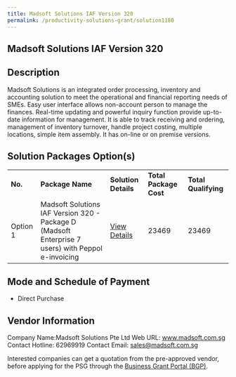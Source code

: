 ```yaml
---
title: Madsoft Solutions IAF Version 320
permalink: /productivity-solutions-grant/solution1180
---
```


## Madsoft Solutions IAF Version 320

## Description

Madsoft Solutions is an integrated order processing, inventory and accounting solution to meet the operational and financial reporting needs of SMEs. Easy user interface allows non-account person to manage the finances. Real-time updating and powerful inquiry function provide up-to-date information for management. It is able to track receiving and ordering, management of inventory turnover, handle project costing, multiple locations, simple item assembly.  It has on-line or on premise versions.

## Solution Packages Option(s)

<table>
<tr>
<td><b>No.</b></td>
<td><b>Package Name</b></td>
<td><b>Solution Details</b></td>
<td><b>Total Package Cost</b></td>
<td><b>Total Qualifying</b></td>
</tr>
<tr>
<td>Option 1</td>
<td> Madsoft Solutions IAF Version 320 - Package D (Madsoft Enterprise 7 users) with Peppol e-invoicing</td>
<td><a href='https://www.gobusiness.gov.sg/images/psg/Desensitised_Madsoft_Solutions_Annex_3_CR_wef_19_August_2021_Part_4.pdf'>View Details</a></td>
<td>23469</td>
<td>23469</td>
</tr>
</table>

## Mode and Schedule of Payment

 - Direct Purchase

## Vendor Information

 Company Name:Madsoft Solutions Pte Ltd 
Web URL: www.madsoft.com.sg 
Contact Hotline: 62969919 
Contact Email: sales@madsoft.com.sg 


Interested companies can get a quotation from the pre-approved vendor, before applying for the PSG through the <a href='https://www.businessgrants.gov.sg/'>Business Grant Portal (BGP)</a>.

